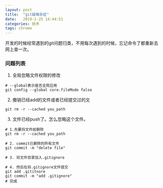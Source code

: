 ```yaml
---
layout: post
title:  "git疑难杂症"
date:   2019-1-25 14:44:51
categories: 技术
tags: chrome
---
```


开发的时候经常遇到的git问题归类，不用每次遇到的时候，忘记命令了都重新去网上查一次。





### 问题列表

1.  全局忽略文件权限的修改

```
# --global表示是否全局应用
git config --global core.fileMode false
```

2. 撤销已经add的文件或者已经提交过的文

```
git rm -r --cached you_path
```

3. 文件已经push了。怎么忽略这个文件。

```
# 1.先要将文件给删除
git rm -r --cached you_path

# 2. commit已删除的所有文件
git commit -m "delete file"

# 3. 将文件目录加入.gitignore

# 4. 然后在将.gitignore文件提交
git add .gititnore 
git commit -m "add .gitignore"
# 完成
```